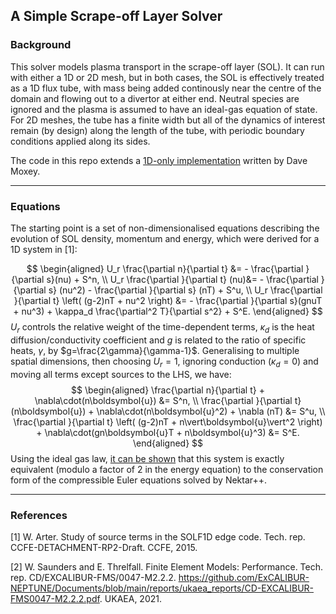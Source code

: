 ## A Simple Scrape-off Layer Solver
### Background
This solver models plasma transport in the scrape-off layer (SOL).
It can run with either a 1D or 2D mesh, but in both cases, the SOL is effectively treated as a 1D flux tube, with mass being added continously near the centre of the domain and flowing out to a divertor at either end. Neutral species are ignored and the plasma is assumed to have an ideal-gas equation of state. For 2D meshes, the tube has a finite width but all of the dynamics of interest remain (by design) along the length of the tube, with periodic boundary conditions  applied along its sides.

The code in this repo extends a [1D-only implementation](https://github.com/ExCALIBUR-NEPTUNE/nektar-1d-sol) written by Dave Moxey.

---
### Equations

The starting point is a set of non-dimensionalised equations describing the evolution of SOL density, momentum and energy, which were derived for a 1D system in [1]:

$$
\begin{aligned}
    U_r \frac{\partial n}{\partial t} &= 
        - \frac{\partial }{\partial s}(nu)
        + S^n, \\
    U_r \frac{\partial }{\partial t} (nu)&= 
        - \frac{\partial }{\partial s} (nu^2)
        - \frac{\partial }{\partial s} (nT)
        + S^u, \\
    U_r \frac{\partial }{\partial t} \left( (g-2)nT + nu^2  \right) &= 
        - \frac{\partial }{\partial s}(gnuT + nu^3)
        + \kappa_d \frac{\partial^2  T}{\partial s^2}
        + S^E.
\end{aligned}
$$
$U_r$ controls the relative weight of the time-dependent terms, $\kappa_d$ is the heat diffusion/conductivity coefficient and $g$ is related to the ratio of specific heats, $\gamma$, by $g=\frac{2\gamma}{\gamma-1}$. Generalising to multiple spatial dimensions, then choosing $U_r=1$, ignoring conduction ($\kappa_d=0$) and moving all terms except sources to the LHS, we have:
$$
\begin{aligned}
    \frac{\partial n}{\partial t} + \nabla\cdot(n\boldsymbol{u}) &= S^n, \\
    \frac{\partial }{\partial t} (n\boldsymbol{u}) + \nabla\cdot(n\boldsymbol{u}^2) + \nabla (nT) &= S^u, \\
    \frac{\partial }{\partial t} \left( (g-2)nT + n\vert\boldsymbol{u}\vert^2 \right) + \nabla\cdot(gn\boldsymbol{u}T + n\boldsymbol{u}^3) &= S^E.
\end{aligned}
$$
Using the ideal gas law, [it can be shown](docs/eqns) that this system is exactly equivalent (modulo a factor of 2 in the energy equation) to the conservation form of the compressible Euler equations solved by Nektar++.

---

### References

[1] W. Arter. Study of source terms in the SOLF1D edge code. Tech. rep. CCFE-DETACHMENT-RP2-Draft. CCFE, 2015.

[2] W. Saunders and E. Threlfall. Finite Element Models: Performance. Tech. rep. CD/EXCALIBUR-FMS/0047-M2.2.2. https://github.com/ExCALIBUR-NEPTUNE/Documents/blob/main/reports/ukaea_reports/CD-EXCALIBUR-FMS0047-M2.2.2.pdf. UKAEA, 2021.